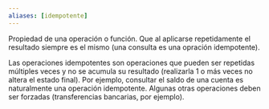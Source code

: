 ```yaml
---
aliases: [idempotente]
---
```

Propiedad de una operación o función. Que al aplicarse repetidamente el resultado siempre es el mismo (una consulta es una opración idempotente).

Las operaciones idempotentes son operaciones que pueden ser repetidas múltiples veces y no se acumula su resultado (realizarla 1 o más veces no altera el estado final). Por ejemplo, consultar el saldo de una cuenta es naturalmente una operación idempotente. Algunas otras operaciones deben ser forzadas (transferencias bancarias, por ejemplo).